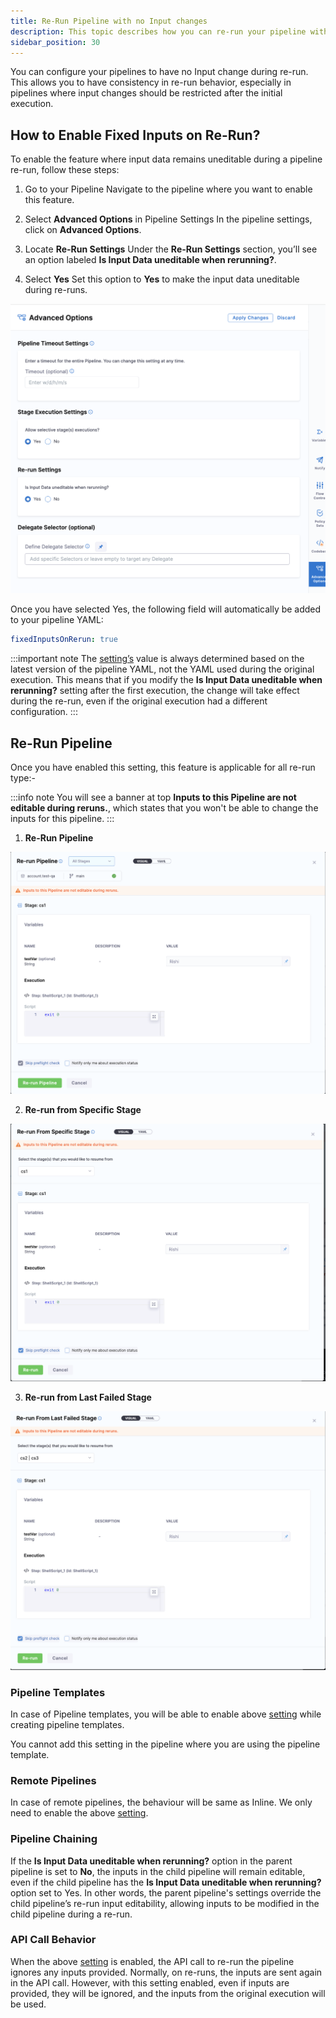 ```yaml
---
title: Re-Run Pipeline with no Input changes
description: This topic describes how you can re-run your pipeline without changing the Inputs provided
sidebar_position: 30
---
```


You can configure your pipelines to have no Input change during re-run. This allows you to have consistency in re-run behavior, especially in pipelines where input changes should be restricted after the initial execution.

## How to Enable Fixed Inputs on Re-Run?

To enable the feature where input data remains uneditable during a pipeline re-run, follow these steps:

1. Go to your Pipeline
Navigate to the pipeline where you want to enable this feature.

2. Select **Advanced Options** in Pipeline Settings
In the pipeline settings, click on **Advanced Options**.

3. Locate **Re-Run Settings**
Under the **Re-Run Settings** section, you’ll see an option labeled **Is Input Data uneditable when rerunning?**.

4. Select **Yes**
Set this option to **Yes** to make the input data uneditable during re-runs.

![](./static/re-run-option-advance-setting.png)

Once you have selected Yes, the following field will automatically be added to your pipeline YAML:

```yaml
fixedInputsOnRerun: true
```
:::important note
The [setting’s](#how-to-enable-fixed-inputs-on-re-run) value is always determined based on the latest version of the pipeline YAML, not the YAML used during the original execution. This means that if you modify the **Is Input Data uneditable when rerunning?** setting after the first execution, the change will take effect during the re-run, even if the original execution had a different configuration.
:::

## Re-Run Pipeline

Once you have enabled this setting, this feature is applicable for all re-run type:-

:::info note
You will see a banner at top **Inputs to this Pipeline are not editable during reruns.**, which states that you won't be able to change the inputs for this pipeline.
:::

1. **Re-Run Pipeline**

![](./static/re-run-pipeline-no-input-change.png)

2. **Re-run from Specific Stage**

![](./static/re-run-from-specific-stage-no-input-change.png)

3. **Re-run from Last Failed Stage**

![](./static/re-run-from-last-failed-stage.png)

### Pipeline Templates

In case of Pipeline templates, you will be able to enable above [setting](#how-to-enable-fixed-inputs-on-re-run) while creating pipeline templates. 

You cannot add this setting in the pipeline where you are using the pipeline template.

### Remote Pipelines

In case of remote pipelines, the behaviour will be same as Inline. We only need to enable the above [setting](#how-to-enable-fixed-inputs-on-re-run).

### Pipeline Chaining

If the **Is Input Data uneditable when rerunning?** option in the parent pipeline is set to **No**, the inputs in the child pipeline will remain editable, even if the child pipeline has the **Is Input Data uneditable when rerunning?** option set to Yes. In other words, the parent pipeline's settings override the child pipeline’s re-run input editability, allowing inputs to be modified in the child pipeline during a re-run.

### API Call Behavior

When the above [setting](#how-to-enable-fixed-inputs-on-re-run) is enabled, the API call to re-run the pipeline ignores any inputs provided. Normally, on re-runs, the inputs are sent again in the API call. However, with this setting enabled, even if inputs are provided, they will be ignored, and the inputs from the original execution will be used.
